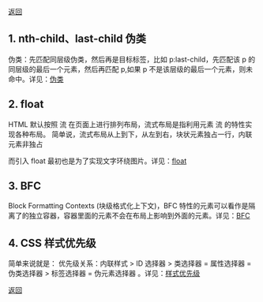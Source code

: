 [返回](../../README.md)

## 1. nth-child、last-child 伪类

伪类：先匹配同层级伪类，然后再是目标标签，比如 p:last-child，先匹配该 p 的同层级的最后一个元素，然后再匹配 p,如果 p 不是该层级的最后一个元素，则未命中。详见：[伪类](./pseudo-class.md)

## 2. float

HTML 默认按照 流 在页面上进行排列布局，流式布局是指利用元素 流 的特性实现各种布局。 简单说，流式布局从上到下，从左到右，块状元素独占一行，内联元素非独占

而引入 float 最初也是为了实现文字环绕图片。详见：[float](./float.md)

## 3. BFC

Block Formatting Contexts (块级格式化上下文)，BFC 特性的元素可以看作是隔离了的独立容器，容器里面的元素不会在布局上影响到外面的元素。详见：[BFC](./bfc.md)

## 4. CSS 样式优先级

简单来说就是： 优先级关系：内联样式 > ID 选择器 > 类选择器 = 属性选择器 = 伪类选择器 > 标签选择器 = 伪元素选择器 。详见：[样式优先级](./style-priority.md)

[返回](../../README.md)
